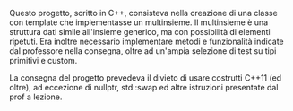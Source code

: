 Questo progetto, scritto in C++, consisteva nella creazione di una classe con template che implementasse un multinsieme. Il multinsieme è una struttura dati simile all'insieme generico, ma con possibilità di elementi ripetuti. Era inoltre necessario implementare metodi e funzionalità indicate dal professore nella consegna, oltre ad un'ampia selezione di test su tipi primitivi e custom.


La consegna del progetto prevedeva il divieto di usare costrutti C++11 (ed oltre), ad eccezione di nullptr, std::swap ed altre istruzioni presentate dal prof a lezione.

